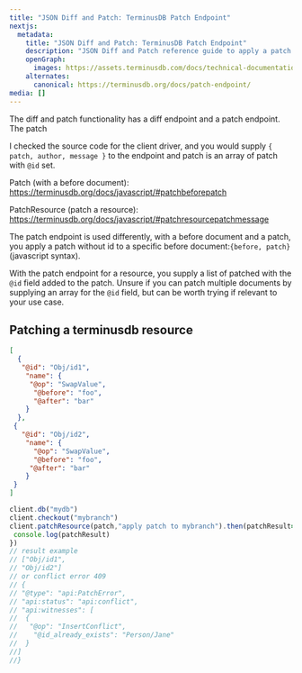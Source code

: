 ```yaml
---
title: "JSON Diff and Patch: TerminusDB Patch Endpoint"
nextjs:
  metadata:
    title: "JSON Diff and Patch: TerminusDB Patch Endpoint"
    description: "JSON Diff and Patch reference guide to apply a patch to a provided document or document in a repository."
    openGraph:
      images: https://assets.terminusdb.com/docs/technical-documentation-terminuscms-og.png
    alternates:
      canonical: https://terminusdb.org/docs/patch-endpoint/
media: []
---
```


The diff and patch functionality has a diff endpoint and a patch endpoint. The patch 


I checked the source code for the client driver, and you would supply `{ patch, author, message }` to the endpoint and patch is an array of patch with `@id` set. 

Patch (with a before document):
https://terminusdb.org/docs/javascript/#patchbeforepatch

PatchResource (patch a resource):
https://terminusdb.org/docs/javascript/#patchresourcepatchmessage

The patch endpoint is used differently, with a before document and a patch, you apply a patch without id to a specific before document:`{before, patch}` (javascript syntax).

With the patch endpoint for a resource, you supply a list of patched with the `@id` field added to the patch. Unsure if you can patch multiple documents by supplying an array for the `@id` field, but can be worth trying if relevant to your use case. 

## Patching a terminusdb resource

```json
[
  {
   "@id": "Obj/id1",
    "name": {
     "@op": "SwapValue",
      "@before": "foo",
      "@after": "bar"
    }
  },
 {
   "@id": "Obj/id2",
    "name": {
      "@op": "SwapValue",
      "@before": "foo",
     "@after": "bar"
    }
 }
]
```

```javascript
client.db("mydb")
client.checkout("mybranch")
client.patchResource(patch,"apply patch to mybranch").then(patchResult=>{
 console.log(patchResult)
})
// result example
// ["Obj/id1",
// "Obj/id2"]
// or conflict error 409
// {
// "@type": "api:PatchError",
// "api:status": "api:conflict",
// "api:witnesses": [
//  {
//   "@op": "InsertConflict",
//    "@id_already_exists": "Person/Jane"
//  }
//]
//}